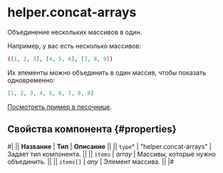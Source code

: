 # helper.concat-arrays

Объединение нескольких массивов в один.

Например, у вас есть несколько массивов:

```json
([1, 2, 3], [4, 5, 6], [7, 8, 9])
```

Их элементы можно объединить в один массив, чтобы показать одновременно:

```json
[1, 2, 3, 4, 5, 6, 7, 8, 9]
```

[Посмотреть пример в песочнице](https://clck.ru/QRfHv).

## Свойства компонента {#properties}

#|
|| **Название** | **Тип** | **Описание** ||
|| `type`<span style="color: red">\*</span> | "helper.concat-arrays" | Задает тип компонента. ||
|| `items` | _array_ | Массивы, которые нужно объединить. ||
|| `items[]` | _any_ | Элемент массива. ||
|#
